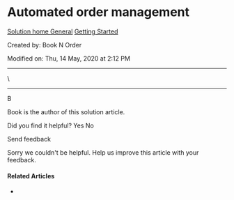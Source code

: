# Automated order management

[Solution home ](broken-reference)[General](broken-reference) [Getting Started](broken-reference)

Created by: Book N Order

Modified on: Thu, 14 May, 2020 at 2:12 PM

***

\


***

B

Book is the author of this solution article.

Did you find it helpful? Yes No

Send feedback

Sorry we couldn't be helpful. Help us improve this article with your feedback.

#### Related Articles

*
